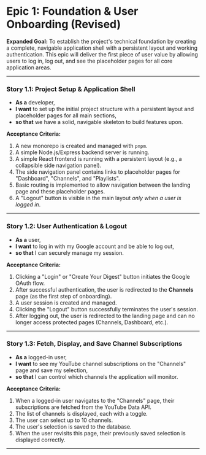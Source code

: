 # **Epic 1: Foundation & User Onboarding (Revised)**

**Expanded Goal:** To establish the project's technical foundation by creating a complete, navigable application shell with a persistent layout and working authentication. This epic will deliver the first piece of user value by allowing users to log in, log out, and see the placeholder pages for all core application areas.

---

### **Story 1.1: Project Setup & Application Shell**

*   **As a** developer,
*   **I want** to set up the initial project structure with a persistent layout and placeholder pages for all main sections,
*   **so that** we have a solid, navigable skeleton to build features upon.

**Acceptance Criteria:**

1.  A new monorepo is created and managed with `pnpm`.
2.  A simple Node.js/Express backend server is running.
3.  A simple React frontend is running with a persistent layout (e.g., a collapsible side navigation panel).
4.  The side navigation panel contains links to placeholder pages for "Dashboard", "Channels", and "Playlists".
5.  Basic routing is implemented to allow navigation between the landing page and these placeholder pages.
6.  A "Logout" button is visible in the main layout *only when a user is logged in*.

---

### **Story 1.2: User Authentication & Logout**

*   **As a** user,
*   **I want** to log in with my Google account and be able to log out,
*   **so that** I can securely manage my session.

**Acceptance Criteria:**

1.  Clicking a "Login" or "Create Your Digest" button initiates the Google OAuth flow.
2.  After successful authentication, the user is redirected to the **Channels** page (as the first step of onboarding).
3.  A user session is created and managed.
4.  Clicking the "Logout" button successfully terminates the user's session.
5.  After logging out, the user is redirected to the landing page and can no longer access protected pages (Channels, Dashboard, etc.).

---

### **Story 1.3: Fetch, Display, and Save Channel Subscriptions**

*   **As a** logged-in user,
*   **I want** to see my YouTube channel subscriptions on the "Channels" page and save my selection,
*   **so that** I can control which channels the application will monitor.

**Acceptance Criteria:**

1.  When a logged-in user navigates to the "Channels" page, their subscriptions are fetched from the YouTube Data API.
2.  The list of channels is displayed, each with a toggle.
3.  The user can select up to 10 channels.
4.  The user's selection is saved to the database.
5.  When the user revisits this page, their previously saved selection is displayed correctly.

---
